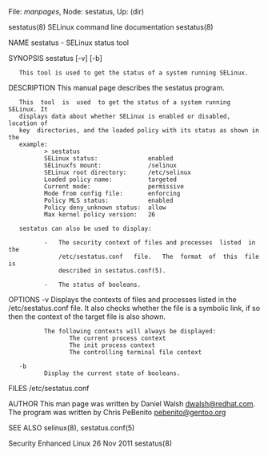 File: *manpages*,  Node: sestatus,  Up: (dir)

sestatus(8)           SELinux command line documentation           sestatus(8)



NAME
       sestatus - SELinux status tool


SYNOPSIS
       sestatus [-v] [-b]

       This tool is used to get the status of a system running SELinux.


DESCRIPTION
       This manual page describes the sestatus program.

       This  tool  is  used  to get the status of a system running SELinux. It
       displays data about whether SELinux is enabled or disabled, location of
       key  directories, and the loaded policy with its status as shown in the
       example:
              > sestatus
              SELinux status:              enabled
              SELinuxfs mount:             /selinux
              SELinux root directory:      /etc/selinux
              Loaded policy name:          targeted
              Current mode:                permissive
              Mode from config file:       enforcing
              Policy MLS status:           enabled
              Policy deny_unknown status:  allow
              Max kernel policy version:   26

       sestatus can also be used to display:

              -   The security context of files and processes  listed  in  the
                  /etc/sestatus.conf   file.   The  format  of  this  file  is
                  described in sestatus.conf(5).

              -   The status of booleans.


OPTIONS
       -v
              Displays the contexts of  files  and  processes  listed  in  the
              /etc/sestatus.conf  file.  It  also checks whether the file is a
              symbolic link, if so then the context of the target file is also
              shown.

              The following contexts will always be displayed:
                     The current process context
                     The init process context
                     The controlling terminal file context

       -b
              Display the current state of booleans.


FILES
       /etc/sestatus.conf


AUTHOR
       This man page was written by Daniel Walsh <dwalsh@redhat.com>.
       The program was written by Chris PeBenito <pebenito@gentoo.org>


SEE ALSO
       selinux(8), sestatus.conf(5)




Security Enhanced Linux           26 Nov 2011                      sestatus(8)
